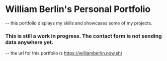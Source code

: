 # William Berlin's Personal Portfolio

-- this portfolio displays my skills and showcases some of my projects.

### This is still a work in progress. The contact form is not sending data anywhere yet.

-- the url for this portfolio is <a>https://williamberlin.now.sh/</a>